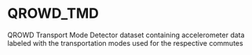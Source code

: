 # QROWD_TMD
QROWD Transport Mode Detector dataset containing accelerometer data labeled with the transportation modes used for the respective commutes
